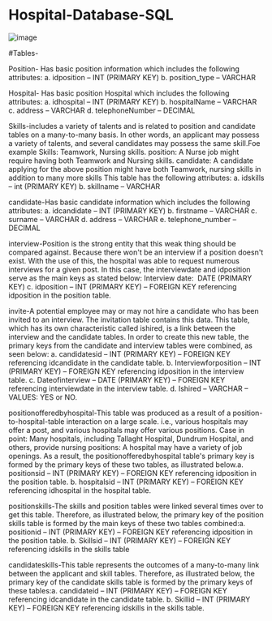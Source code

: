 # Hospital-Database-SQL
![image](https://user-images.githubusercontent.com/71986409/179974564-b038eb2e-a7d0-4238-90fc-d2323a31a7dd.png)



#Tables-

Position- Has basic position information which includes the following attributes: a. idposition – INT (PRIMARY KEY) b. position_type – VARCHAR

Hospital- Has basic position Hospital which includes the following attributes: a. idhospital – INT (PRIMARY KEY) b. hospitalName – VARCHAR c. address – VARCHAR d. telephoneNumber – DECIMAL

Skills-includes a variety of talents and is related to position and candidate tables on a many-to-many basis. In other words, an applicant may possess a variety of talents, and several candidates may possess the same skill.Foe example Skills: Teamwork, Nursing skills. position: A Nurse job might require having both Teamwork and Nursing skills. candidate: A candidate applying for the above position might have both Teamwork, nursing skills in addition to many more skills This table has the following attributes: a. idskills – int (PRIMARY KEY) b. skillname – VARCHAR

candidate-Has basic candidate information which includes the following attributes: a. idcandidate – INT (PRIMARY KEY) b. firstname – VARCHAR c. surname – VARCHAR d. address – VARCHAR e. telephone_number – DECIMAL

interview-Position is the strong entity that this weak thing should be compared against. Because there won't be an interview if a position doesn't exist. With the use of this, the hospital was able to request numerous interviews for a given post. In this case, the interviewdate and idposition serve as the main keys as stated below: Interview date:  DATE (PRIMARY KEY) c. idposition – INT (PRIMARY KEY) – FOREIGN KEY referencing idposition in the position table.


invite-A potential employee may or may not hire a candidate who has been invited to an interview. The invitation table contains this data. This table, which has its own characteristic called ishired, is a link between the interview and the candidate tables. In order to create this new table, the primary keys from the candidate and interview tables were combined, as seen below: a. candidatesid – INT (PRIMARY KEY) – FOREIGN KEY referencing idcandidate in the candidate table. b. Interviewforposition – INT (PRIMARY KEY) – FOREIGN KEY referencing idposition in the interview table. c. Dateofinterview – DATE (PRIMARY KEY) – FOREIGN KEY referencing interviewdate in the interview table. d. Ishired – VARCHAR – VALUES: YES or NO.


positionofferedbyhospital-This table was produced as a result of a position-to-hospital-table interaction on a large scale. i.e., various hospitals may offer a post, and various hospitals may offer various positions. Case in point: Many hospitals, including Tallaght Hospital, Dundrum Hospital, and others, provide nursing positions: A hospital may have a variety of job openings. As a result, the positionofferedbyhospital table's primary key is formed by the primary keys of these two tables, as illustrated below.a. positionsid – INT (PRIMARY KEY) – FOREIGN KEY referencing idposition in the position table. b. hospitalsid – INT (PRIMARY KEY) – FOREIGN KEY referencing idhospital in the hospital table.


positionskills-The skills and position tables were linked several times over to get this table. Therefore, as illustrated below, the primary key of the position skills table is formed by the main keys of these two tables combined:a. positionid – INT (PRIMARY KEY) – FOREIGN KEY referencing idposition in the position table. b. Skillsid – INT (PRIMARY KEY) – FOREIGN KEY referencing idskills in the skills table


candidateskills-This table represents the outcomes of a many-to-many link between the applicant and skill tables. Therefore, as illustrated below, the primary key of the candidate skills table is formed by the primary keys of these tables:a. candidateid – INT (PRIMARY KEY) – FOREIGN KEY referencing idcandidate in the candidate table. b. Skillid – INT (PRIMARY KEY) – FOREIGN KEY referencing idskills in the skills table.

